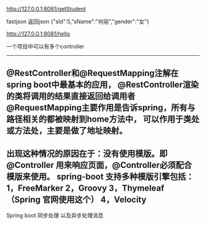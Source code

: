 http://127.0.0.1:8081/getStudent

fastjson  返回json
{"sId":5,"sName":"何丽","gender":"女"}

http://127.0.0.1:8081/hello

一个项目中可以有多个controller

--------------------------------------------------------------
@RestController和@RequestMapping注解在spring boot中最基本的应用，
@RestController渲染的类将调用的结果直接返回给调用者
@RequestMapping主要作用是告诉spring，所有与路径相关的都被映射到home方法中，
可以作用于类处或方法处，主要是做了地址映射。
--------------------------------------------------------------
出现这种情况的原因在于：没有使用模版。即@Controller 用来响应页面，@Controller必须配合模版来使用。
spring-boot 支持多种模版引擎包括：
1，FreeMarker
2，Groovy
3，Thymeleaf （Spring 官网使用这个）
4，Velocity
--------------------------------------------------------------

Spring boot 同步处理 以及异步处理消息













